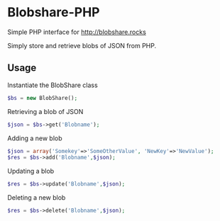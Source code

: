 # Blobshare-PHP
Simple PHP interface for http://blobshare.rocks

Simply store and retrieve blobs of JSON from PHP.

## Usage

Instantiate the BlobShare class

```php
$bs = new BlobShare();

```

Retrieving a blob of JSON

```php
$json = $bs->get('Blobname');

```

Adding a new blob

```php
$json = array('Somekey'=>'SomeOtherValue', 'NewKey'=>'NewValue');
$res = $bs->add('Blobname',$json);

```

Updating a blob

```php
$res = $bs->update('Blobname',$json);

```

Deleting a new blob

```php
$res = $bs->delete('Blobname',$json);

```



